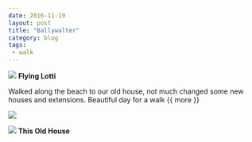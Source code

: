 ```yaml
---
date: 2016-11-19
layout: post
title: "Ballywalter"
category: blog
tags:
 - walk 
---
```


<!--start excerpt-->
![](/images/2016/2016-11-19-ballywalter-2.jpg)
**Flying Lotti**

Walked along the beach to our old house, not much changed some new houses and extensions. Beautiful day for a walk
{{ more }}

![](/images/2016/2016-11-19-ballywalter-1.jpg)

![](/images/2016/2016-11-19-ballywalter-3.jpg)
**This Old House**
